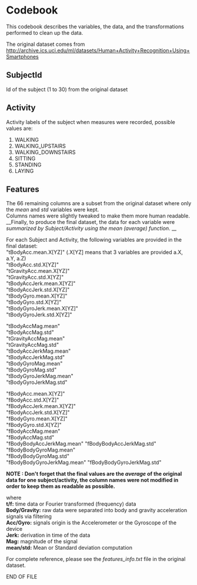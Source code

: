 Codebook
========
This codebook describes the variables, the data, and the transformations performed to clean up the data.

The original dataset comes from 
http://archive.ics.uci.edu/ml/datasets/Human+Activity+Recognition+Using+Smartphones 

SubjectId
-----------
Id of the subject (1 to 30) from the original dataset

Activity                  
----------
Activity labels of the subject when measures were recorded, possible values are:  
1. WALKING  
2. WALKING_UPSTAIRS  
3. WALKING_DOWNSTAIRS  
4. SITTING  
5. STANDING  
6. LAYING  
  
Features 
--------
The 66 remaining columns are a subset from the original dataset where only the *mean* and *std* variables were kept.  
Columns names were slightly tweaked to make them more human readable.  
__Finally, to produce the final dataset, the data for each variable were *summarized by Subject/Activity using the mean (average) function*.  __

For each Subject and Activity, the following variables are provided in the final dataset:  
"tBodyAcc.mean.X[YZ]"          (.X[YZ] means that 3 variables are provided a.X, a.Y, a.Z)  
"tBodyAcc.std.X[YZ]"           
"tGravityAcc.mean.X[YZ]"       
"tGravityAcc.std.X[YZ]"        
"tBodyAccJerk.mean.X[YZ]"      
"tBodyAccJerk.std.X[YZ]"       
"tBodyGyro.mean.X[YZ]"         
"tBodyGyro.std.X[YZ]"          
"tBodyGyroJerk.mean.X[YZ]"     
"tBodyGyroJerk.std.X[YZ]"      

"tBodyAccMag.mean"         
"tBodyAccMag.std"           
"tGravityAccMag.mean"       
"tGravityAccMag.std"       
"tBodyAccJerkMag.mean"      
"tBodyAccJerkMag.std"       
"tBodyGyroMag.mean"        
"tBodyGyroMag.std"          
"tBodyGyroJerkMag.mean"     
"tBodyGyroJerkMag.std"     

"fBodyAcc.mean.X[YZ]"           
"fBodyAcc.std.X[YZ]"            
"fBodyAccJerk.mean.X[YZ]"       
"fBodyAccJerk.std.X[YZ]"        
"fBodyGyro.mean.X[YZ]"          
"fBodyGyro.std.X[YZ]"           
"fBodyAccMag.mean"          
"fBodyAccMag.std"           
"fBodyBodyAccJerkMag.mean" 
"fBodyBodyAccJerkMag.std"   
"fBodyBodyGyroMag.mean"     
"fBodyBodyGyroMag.std"     
"fBodyBodyGyroJerkMag.mean" 
"fBodyBodyGyroJerkMag.std" 

**NOTE : Don't forget that the final values are the _average_ of the original data for one subject/activity, the column names were not modified in order to keep them as readable as possible.**

where  
**t/f:** time data or Fourier transformed (frequency) data  
**Body/Gravity:** raw data were separated into body and gravity acceleration signals via filtering  
**Acc/Gyro:** signals origin is the Accelerometer or the Gyroscope of the device  
**Jerk:** derivation in time of the data  
**Mag:** magnitude of the signal  
**mean/std:** Mean or Standard deviation computation  
  
For complete reference, please see the *features_info.txt* file in the original dataset.

END OF FILE
